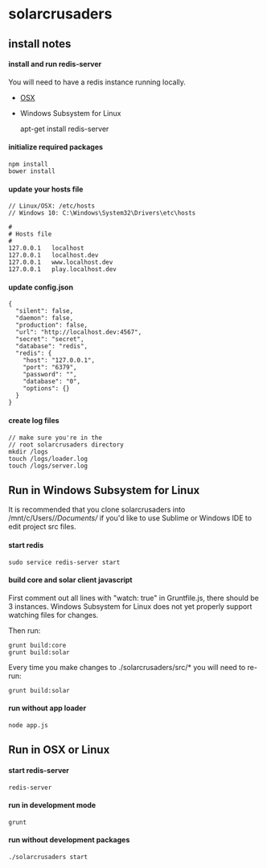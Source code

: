 
# solarcrusaders
## install notes

#### install and run redis-server

You will need to have a redis instance running locally.
* [OSX](http://jasdeep.ca/2012/05/installing-redis-on-mac-os-x/)
* Windows Subsystem for Linux

    apt-get install redis-server

#### initialize required packages

    npm install
    bower install

#### update your hosts file

    // Linux/OSX: /etc/hosts
    // Windows 10: C:\Windows\System32\Drivers\etc\hosts

    #
    # Hosts file
    #
    127.0.0.1   localhost
    127.0.0.1   localhost.dev
    127.0.0.1   www.localhost.dev
    127.0.0.1   play.localhost.dev

#### update config.json

    {
      "silent": false,
      "daemon": false,
      "production": false,
      "url": "http://localhost.dev:4567",
      "secret": "secret",
      "database": "redis",
      "redis": {
        "host": "127.0.0.1",
        "port": "6379",
        "password": "",
        "database": "0",
        "options": {}
      }
    }

#### create log files
    
    // make sure you're in the
    // root solarcrusaders directory
    mkdir /logs
    touch /logs/loader.log
    touch /logs/server.log

## Run in Windows Subsystem for Linux

It is recommended that you clone solarcrusaders into /mnt/c/Users/*/Documents/* if you'd like to use Sublime or Windows IDE to edit project src files.

#### start redis

    sudo service redis-server start

#### build core and solar client javascript

First comment out all lines with "watch: true" in Gruntfile.js, there should be 3 instances. Windows Subsystem for Linux does not yet properly support watching files for changes.

Then run:

    grunt build:core
    grunt build:solar

Every time you make changes to ./solarcrusaders/src/* you will need to re-run:

    grunt build:solar

#### run without app loader

    node app.js

## Run in OSX or Linux

#### start redis-server

    redis-server

#### run in development mode

    grunt

#### run without development packages

    ./solarcrusaders start
